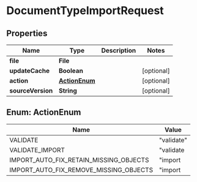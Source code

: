 

# DocumentTypeImportRequest


## Properties

Name | Type | Description | Notes
------------ | ------------- | ------------- | -------------
**file** | **File** |  | 
**updateCache** | **Boolean** |  |  [optional]
**action** | [**ActionEnum**](#ActionEnum) |  |  [optional]
**sourceVersion** | **String** |  |  [optional]



## Enum: ActionEnum

Name | Value
---- | -----
VALIDATE | &quot;validate&quot;
VALIDATE_IMPORT | &quot;validate|import&quot;
IMPORT_AUTO_FIX_RETAIN_MISSING_OBJECTS | &quot;import|auto_fix|retain_missing_objects&quot;
IMPORT_AUTO_FIX_REMOVE_MISSING_OBJECTS | &quot;import|auto_fix|remove_missing_objects&quot;



